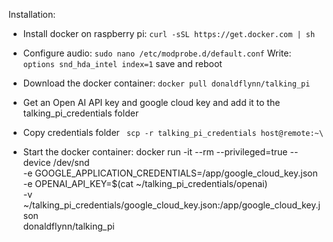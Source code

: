 Installation:

- Install docker on raspberry pi:
`curl -sSL https://get.docker.com | sh`


- Configure audio:
`sudo nano /etc/modprobe.d/default.conf`
Write: `options snd_hda_intel index=1`
save and reboot

- Download the docker container:
`docker pull donaldflynn/talking_pi`

- Get an Open AI API key and google cloud key and add it to the talking_pi_credentials folder

- Copy credentials folder
` scp -r talking_pi_credentials host@remote:~\`


- Start the docker container:
docker run -it --rm --privileged=true --device /dev/snd \
-e GOOGLE_APPLICATION_CREDENTIALS=/app/google_cloud_key.json \
-e OPENAI_API_KEY=$(cat ~/talking_pi_credentials/openai) \
-v ~/talking_pi_credentials/google_cloud_key.json:/app/google_cloud_key.json \
donaldflynn/talking_pi